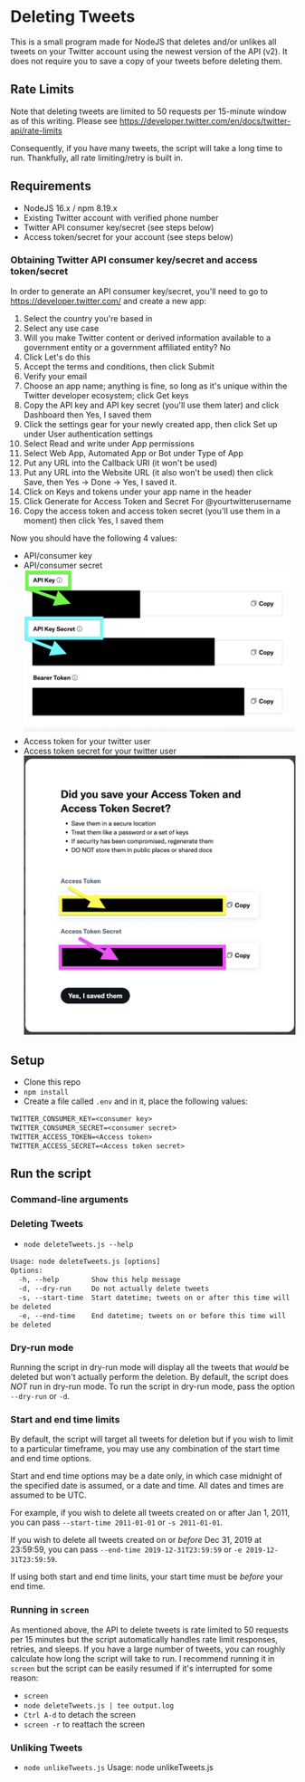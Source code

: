 # Deleting Tweets
This is a small program made for NodeJS that deletes and/or unlikes all tweets on your Twitter account using the newest version of the API (v2). It does not require you to save a copy of your tweets before deleting them.

## Rate Limits
Note that deleting tweets are limited to 50 requests per 15-minute window as of this writing. Please see https://developer.twitter.com/en/docs/twitter-api/rate-limits

Consequently, if you have many tweets, the script will take a long time to run. Thankfully, all rate limiting/retry is built in.

## Requirements
* NodeJS 16.x / npm 8.19.x
* Existing Twitter account with verified phone number
* Twitter API consumer key/secret (see steps below)
* Access token/secret for your account (see steps below)

### Obtaining Twitter API consumer key/secret and access token/secret

In order to generate an API consumer key/secret, you'll need to go to https://developer.twitter.com/ and create a new app:

1. Select the country you're based in
2. Select any use case
3. Will you make Twitter content or derived information available to a government entity or a government affiliated entity? No
4. Click Let's do this
5. Accept the terms and conditions, then click Submit
7. Verify your email
8. Choose an app name; anything is fine, so long as it's unique within the Twitter developer ecosystem; click Get keys
9. Copy the API key and API key secret (you'll use them later) and click Dashboard then Yes, I saved them
10. Click the settings gear for your newly created app, then click Set up under User authentication settings
11. Select Read and write under App permissions
12. Select Web App, Automated App or Bot under Type of App
13. Put any URL into the Callback URI (it won't be used)
14. Put any URL into the Website URL (it also won't be used) then click Save, then Yes -> Done -> Yes, I saved it.
15. Click on Keys and tokens under your app name in the header
16. Click Generate for Access Token and Secret For @yourtwitterusername
17. Copy the access token and access token secret (you'll use them in a moment) then click Yes, I saved them

Now you should have the following 4 values:
* API/consumer key
* API/consumer secret
![](./images/APIKEYS.png)
* Access token for your twitter user
* Access token secret for your twitter user
![](./images/secrets.png)

## Setup

* Clone this repo
* `npm install`
* Create a file called `.env` and in it, place the following values:
```
TWITTER_CONSUMER_KEY=<consumer key>
TWITTER_CONSUMER_SECRET=<consumer secret>
TWITTER_ACCESS_TOKEN=<Access token>
TWITTER_ACCESS_SECRET=<Access token secret>
```

## Run the script

### Command-line arguments
### Deleting Tweets
* `node deleteTweets.js --help`
```
Usage: node deleteTweets.js [options]
Options:
  -h, --help        Show this help message
  -d, --dry-run     Do not actually delete tweets
  -s, --start-time  Start datetime; tweets on or after this time will be deleted
  -e, --end-time    End datetime; tweets on or before this time will be deleted
```

### Dry-run mode

Running the script in dry-run mode will display all the tweets that *would* be deleted but won't actually perform the deletion. By default, the script does *NOT* run in dry-run mode. To run the script in dry-run mode, pass the option `--dry-run` or `-d`.

### Start and end time limits

By default, the script will target all tweets for deletion but if you wish to limit to a particular timeframe, you may use any combination of the start time and end time options.

Start and end time options may be a date only, in which case midnight of the specified date is assumed, or a date and time. All dates and times are assumed to be UTC.

For example, if you wish to delete all tweets created on or after Jan 1, 2011, you can pass `--start-time 2011-01-01` or `-s 2011-01-01`.

If you wish to delete all tweets created on or *before* Dec 31, 2019 at 23:59:59, you can pass `--end-time 2019-12-31T23:59:59` or `-e 2019-12-31T23:59:59`.

If using both start and end time linits, your start time must be *before* your end time.

### Running in `screen`

As mentioned above, the API to delete tweets is rate limited to 50 requests per 15 minutes but the script automatically handles rate limit responses, retries, and sleeps. If you have a large number of tweets, you can roughly calculate how long the script will take to run. I recommend running it in `screen` but the script can be easily resumed if it's interrupted for some reason:

* `screen`
* `node deleteTweets.js | tee output.log`
* `Ctrl A-d` to detach the screen
* `screen -r` to reattach the screen

### Unliking Tweets
* `node unlikeTweets.js`
Usage: node unlikeTweets.js